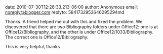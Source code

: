 date: 2010-07-30T12:26:33.213-06:00
author: Anonymous
email: noreply@blogger.com
replyto: 5841732952646295294md

Thanks. A friend helped me out with this and fixed the problem.  We discovered that there are two Bibliography folders under Office12: one is at Office12/Bibliography, and the other is under Office12/1033/Bibliography.  The correct one is Office12/Bibliography.

This is very helpful, thanks

